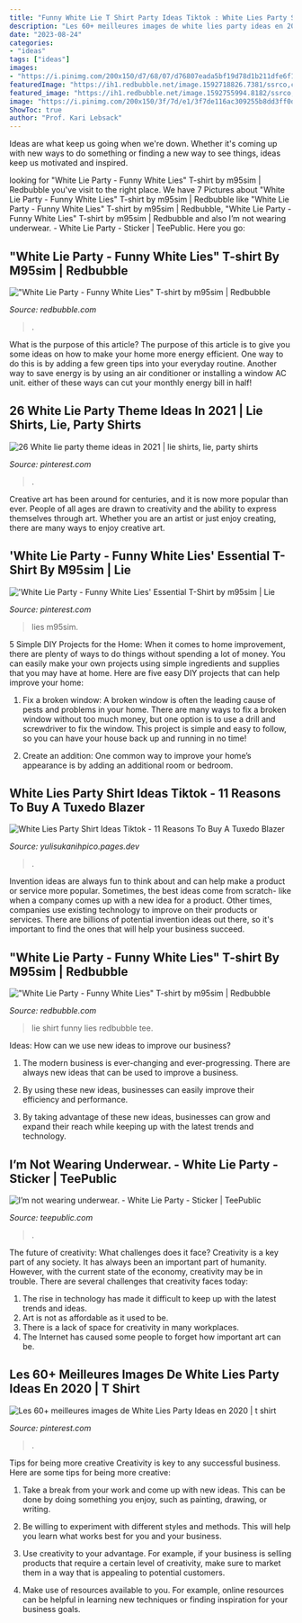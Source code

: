 ```yaml
---
title: "Funny White Lie T Shirt Party Ideas Tiktok : White Lies Party Shirt Ideas Tiktok"
description: "Les 60+ meilleures images de white lies party ideas en 2020"
date: "2023-08-24"
categories:
- "ideas"
tags: ["ideas"]
images:
- "https://i.pinimg.com/200x150/d7/68/07/d76807eada5bf19d78d1b211dfe6f1ba.jpg"
featuredImage: "https://ih1.redbubble.net/image.1592718826.7381/ssrco,classic_tee,mens,fafafa:ca443f4786,front_alt,square_product,600x600.jpg"
featured_image: "https://ih1.redbubble.net/image.1592755994.8182/ssrco,classic_tee,mens,fafafa:ca443f4786,front_alt,square_product,600x600.jpg"
image: "https://i.pinimg.com/200x150/3f/7d/e1/3f7de116ac309255b8dd3ff0d1310217.jpg"
ShowToc: true
author: "Prof. Kari Lebsack"
---
```



Ideas are what keep us going when we're down. Whether it's coming up with new ways to do something or finding a new way to see things, ideas keep us motivated and inspired.

	

		
looking for &quot;White Lie Party - Funny White Lies&quot; T-shirt by m95sim | Redbubble you've visit to the right place. We have 7 Pictures about &quot;White Lie Party - Funny White Lies&quot; T-shirt by m95sim | Redbubble like &quot;White Lie Party - Funny White Lies&quot; T-shirt by m95sim | Redbubble, &quot;White Lie Party - Funny White Lies&quot; T-shirt by m95sim | Redbubble and also I’m not wearing underwear. - White Lie Party - Sticker | TeePublic. Here you go:
		
    
## &quot;White Lie Party - Funny White Lies&quot; T-shirt By M95sim | Redbubble

<img loading=lazy src="https://ih1.redbubble.net/image.1592755994.8182/ssrco,classic_tee,mens,fafafa:ca443f4786,front_alt,square_product,600x600.jpg" onerror="this.onerror=null;this.src='https://tse4.mm.bing.net/th?id=OIP.VyJq-HakBKza08md9cWBxAHaHZ&amp;pid=15.1';" alt="&quot;White Lie Party - Funny White Lies&quot; T-shirt by m95sim | Redbubble">

_Source: redbubble.com_

>. 

	

What is the purpose of this article?
The purpose of this article is to give you some ideas on how to make your home more energy efficient. One way to do this is by adding a few green tips into your everyday routine. Another way to save energy is by using an air conditioner or installing a window AC unit. either of these ways can cut your monthly energy bill in half!

    
## 26 White Lie Party Theme Ideas In 2021 | Lie Shirts, Lie, Party Shirts

<img loading=lazy src="https://i.pinimg.com/200x150/d7/68/07/d76807eada5bf19d78d1b211dfe6f1ba.jpg" onerror="this.onerror=null;this.src='https://tse2.mm.bing.net/th?id=OIP.sCsfA69DNsKtsoB89jXmGQAAAA&amp;pid=15.1';" alt="26 White lie party theme ideas in 2021 | lie shirts, lie, party shirts">

_Source: pinterest.com_

>. 

	

Creative art has been around for centuries, and it is now more popular than ever. People of all ages are drawn to creativity and the ability to express themselves through art. Whether you are an artist or just enjoy creating, there are many ways to enjoy creative art.

    
## &#039;White Lie Party - Funny White Lies&#039; Essential T-Shirt By M95sim | Lie

<img loading=lazy src="https://i.pinimg.com/originals/59/08/75/590875c65692835b59bee7de34d05f4c.png" onerror="this.onerror=null;this.src='https://tse2.mm.bing.net/th?id=OIP.FRZ1uGkJfA3EkfIV6B1jPgHaJ4&amp;pid=15.1';" alt="&#039;White Lie Party - Funny White Lies&#039; Essential T-Shirt by m95sim | Lie">

_Source: pinterest.com_

>lies m95sim. 

	

5 Simple DIY Projects for the Home:
When it comes to home improvement, there are plenty of ways to do things without spending a lot of money. You can easily make your own projects using simple ingredients and supplies that you may have at home. Here are five easy DIY projects that can help improve your home: 
1. Fix a broken window: A broken window is often the leading cause of pests and problems in your home. There are many ways to fix a broken window without too much money, but one option is to use a drill and screwdriver to fix the window. This project is simple and easy to follow, so you can have your house back up and running in no time!

2. Create an addition: One common way to improve your home’s appearance is by adding an additional room or bedroom.

    
## White Lies Party Shirt Ideas Tiktok - 11 Reasons To Buy A Tuxedo Blazer

<img loading=lazy src="https://i.pinimg.com/736x/f9/f2/e6/f9f2e6db7804e662b3456d372d3bc5ec.jpg" onerror="this.onerror=null;this.src='https://tse1.mm.bing.net/th?id=OIP.50vZuk149o2cT-DaZyEIlgHaJ3&amp;pid=15.1';" alt="White Lies Party Shirt Ideas Tiktok - 11 Reasons To Buy A Tuxedo Blazer">

_Source: yulisukanihpico.pages.dev_

>. 

	

Invention ideas are always fun to think about and can help make a product or service more popular. Sometimes, the best ideas come from scratch- like when a company comes up with a new idea for a product. Other times, companies use existing technology to improve on their products or services. There are billions of potential invention ideas out there, so it's important to find the ones that will help your business succeed.

    
## &quot;White Lie Party - Funny White Lies&quot; T-shirt By M95sim | Redbubble

<img loading=lazy src="https://ih1.redbubble.net/image.1592718826.7381/ssrco,classic_tee,mens,fafafa:ca443f4786,front_alt,square_product,600x600.jpg" onerror="this.onerror=null;this.src='https://tse4.mm.bing.net/th?id=OIP.FSCcNjqpoMCdicCmSycmrQHaHZ&amp;pid=15.1';" alt="&quot;White Lie Party - Funny White Lies&quot; T-shirt by m95sim | Redbubble">

_Source: redbubble.com_

>lie shirt funny lies redbubble tee. 

	

Ideas: How can we use new ideas to improve our business?
1. The modern business is ever-changing and ever-progressing. There are always new ideas that can be used to improve a business.
2. By using these new ideas, businesses can easily improve their efficiency and performance.

3. By taking advantage of these new ideas, businesses can grow and expand their reach while keeping up with the latest trends and technology.

    
## I’m Not Wearing Underwear. - White Lie Party - Sticker | TeePublic

<img loading=lazy src="https://res.cloudinary.com/teepublic/image/private/s--ni3P0_ov--/t_Resized Artwork/c_fit,g_north_west,h_954,w_954/co_ffffff,e_outline:35/co_ffffff,e_outline:inner_fill:35/co_ffffff,e_outline:35/co_ffffff,e_outline:inner_fill:35/co_bbbbbb,e_outline:3:1000/c_mpad,g_center,h_1260,w_1260/b_rgb:eeeeee/t_watermark_lock/c_limit,f_auto,h_630,q_90,w_630/v1664478618/production/designs/35298686_0.jpg" onerror="this.onerror=null;this.src='https://tse1.mm.bing.net/th?id=OIP.GwKgsk5BxCwk5m8USd5KzwHaHa&amp;pid=15.1';" alt="I’m not wearing underwear. - White Lie Party - Sticker | TeePublic">

_Source: teepublic.com_

>. 

	

The future of creativity: What challenges does it face?
Creativity is a key part of any society. It has always been an important part of humanity. However, with the current state of the economy, creativity may be in trouble. There are several challenges that creativity faces today: 
1) The rise in technology has made it difficult to keep up with the latest trends and ideas. 
2) Art is not as affordable as it used to be. 
3) There is a lack of space for creativity in many workplaces. 
4) The Internet has caused some people to forget how important art can be.

    
## Les 60+ Meilleures Images De White Lies Party Ideas En 2020 | T Shirt

<img loading=lazy src="https://i.pinimg.com/200x150/3f/7d/e1/3f7de116ac309255b8dd3ff0d1310217.jpg" onerror="this.onerror=null;this.src='https://tse2.mm.bing.net/th?id=OIP.O4r4R647i3TXZTgdUmOLiQAAAA&amp;pid=15.1';" alt="Les 60+ meilleures images de White Lies Party Ideas en 2020 | t shirt">

_Source: pinterest.com_

>. 

	

Tips for being more creative
Creativity is key to any successful business. Here are some tips for being more creative:
1. Take a break from your work and come up with new ideas. This can be done by doing something you enjoy, such as painting, drawing, or writing.

2. Be willing to experiment with different styles and methods. This will help you learn what works best for you and your business.

3. Use creativity to your advantage. For example, if your business is selling products that require a certain level of creativity, make sure to market them in a way that is appealing to potential customers.

4. Make use of resources available to you. For example, online resources can be helpful in learning new techniques or finding inspiration for your business goals.


